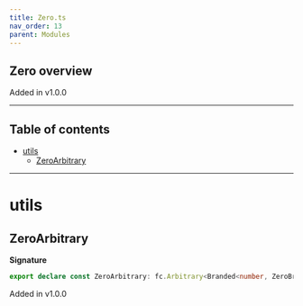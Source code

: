 ```yaml
---
title: Zero.ts
nav_order: 13
parent: Modules
---
```


## Zero overview

Added in v1.0.0

---

<h2 class="text-delta">Table of contents</h2>

- [utils](#utils)
  - [ZeroArbitrary](#zeroarbitrary)

---

# utils

## ZeroArbitrary

**Signature**

```ts
export declare const ZeroArbitrary: fc.Arbitrary<Branded<number, ZeroBrand>>
```

Added in v1.0.0

